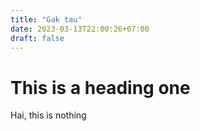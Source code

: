 ```yaml
---
title: "Gak tau"
date: 2023-03-13T22:00:26+07:00
draft: false
---
```


# This is a heading one

Hai, this is nothing